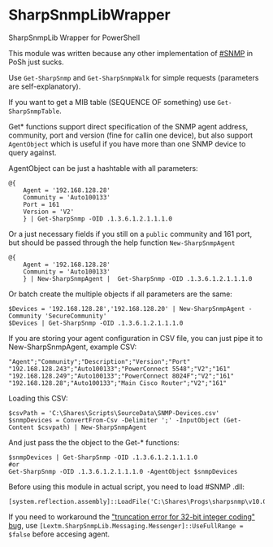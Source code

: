 # SharpSnmpLibWrapper
SharpSnmpLib Wrapper for PowerShell

This module was written because any other implementation of [#SNMP](https://github.com/lextm/sharpsnmplib) in PoSh just sucks.

Use `Get-SharpSnmp` and `Get-SharpSnmpWalk` for simple requests (parameters are self-explanatory).

If you want to get a MIB table (SEQUENCE OF something) use `Get-SharpSnmpTable`. 

Get* functions support direct specification of the SNMP agent address, community, port and version (fine for callin one device), but also support `AgentObject` which is useful if you have more than one SNMP device to query against.

AgentObject can be just a hashtable with all parameters:
```
@{ 
    Agent = '192.168.128.28'
    Community = 'Auto100133'
    Port = 161
    Version = 'V2'
    } | Get-SharpSnmp -OID .1.3.6.1.2.1.1.1.0
```
Or a just necessary fields if you still on a `public` community and 161 port, but should be passed through the help function `New-SharpSnmpAgent`
```
@{ 
    Agent = '192.168.128.28'
    Community = 'Auto100133'
    } | New-SharpSnmpAgent |  Get-SharpSnmp -OID .1.3.6.1.2.1.1.1.0
```
Or batch create the multiple objects if all parameters are the same:
```
$Devices = '192.168.128.28','192.168.128.20' | New-SharpSnmpAgent -Community 'SecureCommunity'
$Devices | Get-SharpSnmp -OID .1.3.6.1.2.1.1.1.0
```

If you are storing your agent configuration in CSV file, you can just pipe it to New-SharpSnmpAgent, example CSV:
```
"Agent";"Community";"Description";"Version";"Port"
"192.168.128.243";"Auto100133";"PowerConnect 5548";"V2";"161"
"192.168.128.249";"Auto100133";"PowerConnect 8024F";"V2";"161"
"192.168.128.28";"Auto100133";"Main Cisco Router";"V2";"161"
```
Loading this CSV:
```
$csvPath = 'C:\Shares\Scripts\SourceData\SNMP-Devices.csv'
$snmpDevices = ConvertFrom-Csv -Delimiter ';' -InputObject (Get-Content $csvpath) | New-SharpSnmpAgent
```
And just pass the the object to the Get-* functions:
```
$snmpDevices | Get-SharpSnmp -OID .1.3.6.1.2.1.1.1.0
#or
Get-SharpSnmp -OID .1.3.6.1.2.1.1.1.0 -AgentObject $snmpDevices
```

Before using this module in actual script, you need to load #SNMP .dll:
```
[system.reflection.assembly]::LoadFile('C:\Shares\Progs\sharpsnmp\v10.0.7\net452\SharpSnmpLib.dll')
```

If you need to workaround the ["truncation error for 32-bit integer coding" bug](https://github.com/lextm/sharpsnmplib/issues/30), use `[Lextm.SharpSnmpLib.Messaging.Messenger]::UseFullRange = $false` before accesing agent.
